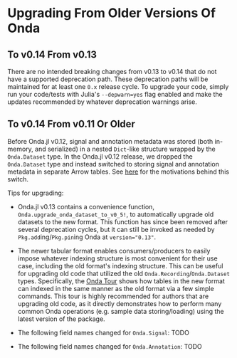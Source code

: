# Upgrading From Older Versions Of Onda

## To v0.14 From v0.13

There are no intended breaking changes from v0.13 to v0.14 that do not have a supported deprecation
path. These deprecation paths will be maintained for at least one `0.x` release cycle. To upgrade
your code, simply run your code/tests with Julia's `--depwarn=yes` flag enabled and make the updates
recommended by whatever deprecation warnings arise.

## To v0.14 From v0.11 Or Older

Before Onda.jl v0.12, signal and annotation metadata was stored (both in-memory, and serialized) in
a nested `Dict`-like structure wrapped by the `Onda.Dataset` type. In the Onda.jl v0.12 release, we
dropped the `Onda.Dataset` type and instead switched to storing signal and annotation metadata in
separate Arrow tables. See [here](TODO) for the motivations behind this switch.

Tips for upgrading:

- Onda.jl v0.13 contains a convenience function, `Onda.upgrade_onda_dataset_to_v0_5!`, to automatically
upgrade old datasets to the new format. This function has since been removed after several deprecation
cycles, but it can still be invoked as needed by `Pkg.add`ing/`Pkg.pin`ing Onda at `version="0.13"`.

- The newer tabular format enables consumers/producers to easily impose whatever indexing structure is most
convenient for their use case, including the old format's indexing structure. This can be useful for upgrading
old code that utilized the old `Onda.Recording`/`Onda.Dataset` types. Specifically, the [Onda Tour](TODO) shows
how tables in the new format can indexed in the same manner as the old format via a few simple commands. This
tour is highly recommended for authors that are upgrading old code, as it directly demonstrates how to perform
many common Onda operations (e.g. sample data storing/loading) using the latest version of the package.

- The following field names changed for `Onda.Signal`: TODO

- The following field names changed for `Onda.Annotation`: TODO

